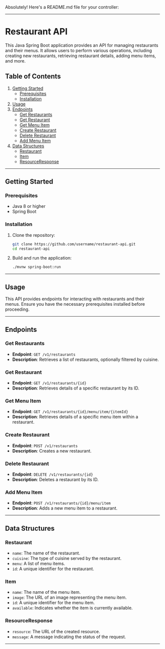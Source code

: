 Absolutely! Here's a README.md file for your controller:

---

# Restaurant API

This Java Spring Boot application provides an API for managing restaurants and their menus. It allows users to perform various operations, including creating new restaurants, retrieving restaurant details, adding menu items, and more.

## Table of Contents

1. [Getting Started](#getting-started)
    - [Prerequisites](#prerequisites)
    - [Installation](#installation)
2. [Usage](#usage)
3. [Endpoints](#endpoints)
    - [Get Restaurants](#get-restaurants)
    - [Get Restaurant](#get-restaurant)
    - [Get Menu Item](#get-menu-item)
    - [Create Restaurant](#create-restaurant)
    - [Delete Restaurant](#delete-restaurant)
    - [Add Menu Item](#add-menu-item)
4. [Data Structures](#data-structures)
    - [Restaurant](#restaurant)
    - [Item](#item)
    - [ResourceResponse](#resourceresponse)

---

## Getting Started

### Prerequisites

- Java 8 or higher
- Spring Boot

### Installation

1. Clone the repository:

    ```bash
    git clone https://github.com/username/restaurant-api.git
    cd restaurant-api
    ```

2. Build and run the application:

    ```bash
    ./mvnw spring-boot:run
    ```

---

## Usage

This API provides endpoints for interacting with restaurants and their menus. Ensure you have the necessary prerequisites installed before proceeding.

---

## Endpoints

### Get Restaurants

- **Endpoint**: `GET /v1/restaurants`
- **Description**: Retrieves a list of restaurants, optionally filtered by cuisine.

### Get Restaurant

- **Endpoint**: `GET /v1/restaurants/{id}`
- **Description**: Retrieves details of a specific restaurant by its ID.

### Get Menu Item

- **Endpoint**: `GET /v1/restaurants/{id}/menu/item/{itemId}`
- **Description**: Retrieves details of a specific menu item within a restaurant.

### Create Restaurant

- **Endpoint**: `POST /v1/restaurants`
- **Description**: Creates a new restaurant.

### Delete Restaurant

- **Endpoint**: `DELETE /v1/restaurants/{id}`
- **Description**: Deletes a restaurant by its ID.

### Add Menu Item

- **Endpoint**: `POST /v1/restaurants/{id}/menu/item`
- **Description**: Adds a new menu item to a restaurant.

---

## Data Structures

### Restaurant

- `name`: The name of the restaurant.
- `cuisine`: The type of cuisine served by the restaurant.
- `menu`: A list of menu items.
- `id`: A unique identifier for the restaurant.

### Item

- `name`: The name of the menu item.
- `image`: The URL of an image representing the menu item.
- `id`: A unique identifier for the menu item.
- `available`: Indicates whether the item is currently available.

### ResourceResponse

- `resource`: The URL of the created resource.
- `message`: A message indicating the status of the request.

---